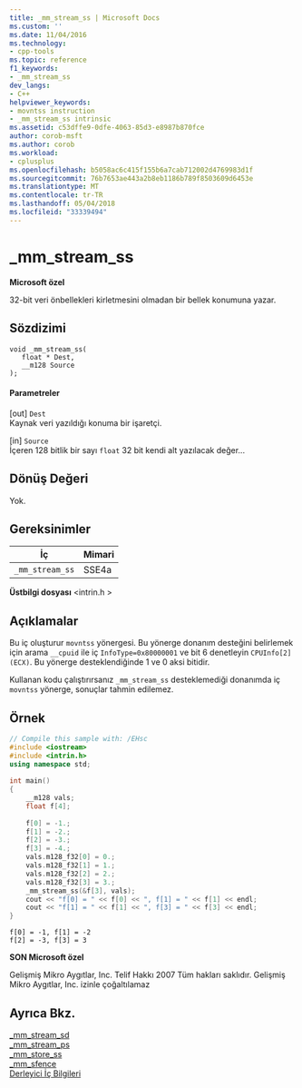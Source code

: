 ```yaml
---
title: _mm_stream_ss | Microsoft Docs
ms.custom: ''
ms.date: 11/04/2016
ms.technology:
- cpp-tools
ms.topic: reference
f1_keywords:
- _mm_stream_ss
dev_langs:
- C++
helpviewer_keywords:
- movntss instruction
- _mm_stream_ss intrinsic
ms.assetid: c53dffe9-0dfe-4063-85d3-e8987b870fce
author: corob-msft
ms.author: corob
ms.workload:
- cplusplus
ms.openlocfilehash: b5058ac6c415f155b6a7cab712002d4769983d1f
ms.sourcegitcommit: 76b7653ae443a2b8eb1186b789f8503609d6453e
ms.translationtype: MT
ms.contentlocale: tr-TR
ms.lasthandoff: 05/04/2018
ms.locfileid: "33339494"
---
```

# <a name="mmstreamss"></a>_mm_stream_ss  
  
**Microsoft özel**  
  
 32-bit veri önbellekleri kirletmesini olmadan bir bellek konumuna yazar.  
  
## <a name="syntax"></a>Sözdizimi  
  
```  
void _mm_stream_ss(  
   float * Dest,  
   __m128 Source  
);  
```  
  
#### <a name="parameters"></a>Parametreler  
  
 [out] `Dest`  
 Kaynak veri yazıldığı konuma bir işaretçi.  
  
 [in] `Source`  
 İçeren 128 bitlik bir sayı `float` 32 bit kendi alt yazılacak değer...  
  
## <a name="return-value"></a>Dönüş Değeri  
  
 Yok.  
  
## <a name="requirements"></a>Gereksinimler  
  
|İç|Mimari|  
|---------------|------------------|  
|`_mm_stream_ss`|SSE4a|  
  
 **Üstbilgi dosyası** \<intrin.h >  
  
## <a name="remarks"></a>Açıklamalar  
  
Bu iç oluşturur `movntss` yönergesi. Bu yönerge donanım desteğini belirlemek için arama `__cpuid` ile iç `InfoType=0x80000001` ve bit 6 denetleyin `CPUInfo[2] (ECX)`. Bu yönerge desteklendiğinde 1 ve 0 aksi bitidir.  
  
Kullanan kodu çalıştırırsanız `_mm_stream_ss` desteklemediği donanımda iç `movntss` yönerge, sonuçlar tahmin edilemez.  
  
## <a name="example"></a>Örnek  
  
```cpp  
// Compile this sample with: /EHsc  
#include <iostream>  
#include <intrin.h>  
using namespace std;  
  
int main()  
{  
    __m128 vals;  
    float f[4];  
  
    f[0] = -1.;  
    f[1] = -2.;  
    f[2] = -3.;  
    f[3] = -4.;  
    vals.m128_f32[0] = 0.;  
    vals.m128_f32[1] = 1.;  
    vals.m128_f32[2] = 2.;  
    vals.m128_f32[3] = 3.;  
    _mm_stream_ss(&f[3], vals);  
    cout << "f[0] = " << f[0] << ", f[1] = " << f[1] << endl;  
    cout << "f[1] = " << f[1] << ", f[3] = " << f[3] << endl;  
}  
```  
  
```Output  
f[0] = -1, f[1] = -2  
f[2] = -3, f[3] = 3  
```  
  
**SON Microsoft özel**  

Gelişmiş Mikro Aygıtlar, Inc. Telif Hakkı 2007 Tüm hakları saklıdır. Gelişmiş Mikro Aygıtlar, Inc. izinle çoğaltılamaz  
  
## <a name="see-also"></a>Ayrıca Bkz.  
 [_mm_stream_sd](../intrinsics/mm-stream-sd.md)   
 [_mm_stream_ps](https://software.intel.com/sites/landingpage/IntrinsicsGuide/#text=_mm_stream_ps)   
 [_mm_store_ss](https://software.intel.com/sites/landingpage/IntrinsicsGuide/#text=_mm_store_ss)   
 [_mm_sfence](https://software.intel.com/sites/landingpage/IntrinsicsGuide/#text=_mm_sfence)   
 [Derleyici İç Bilgileri](../intrinsics/compiler-intrinsics.md)